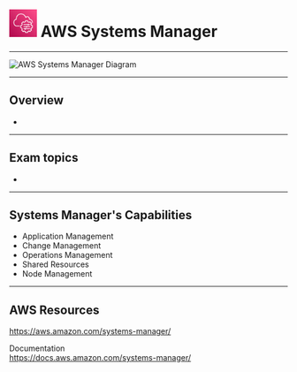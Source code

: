 # <img src="../../images/SystemsManagerLogo.png" alt="AWS Systems Manager" style="height: 50px; width:50px;"/>  AWS Systems Manager
---  

![AWS Systems Manager Diagram](../../images/SystemsMgrDiagram.png)

---  
## Overview  
- 

---  
## Exam topics
- 


---  
## Systems Manager's Capabilities
- Application Management
- Change Management
- Operations Management
- Shared Resources
- Node Management



<!-- ---   -->
<!-- ## Example  -->

<!-- ![Image](../../images/ImageName.jpg) -->

---  
## AWS Resources  

https://aws.amazon.com/systems-manager/

Documentation  
https://docs.aws.amazon.com/systems-manager/
